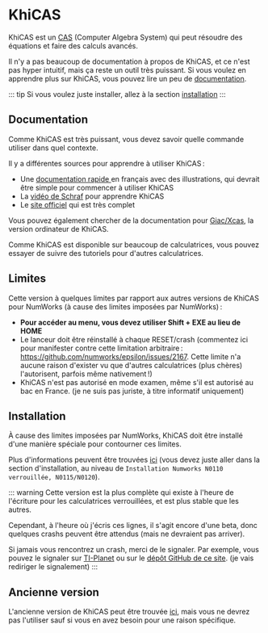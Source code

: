 # KhiCAS

KhiCAS est un [CAS](https://en.wikipedia.org/wiki/Computer_algebra_system)
(Computer Algebra System) qui peut résoudre des équations et faire des calculs
avancés.

Il n'y a pas beaucoup de documentation à propos de KhiCAS, et ce n'est pas hyper
intuitif, mais ça reste un outil très puissant. Si vous voulez en apprendre plus
sur KhiCAS, vous pouvez lire un peu de [documentation](#documentation).

::: tip
Si vous voulez juste installer, allez à la section [installation](#installation)
:::

## Documentation

Comme KhiCAS est très puissant, vous devez savoir quelle commande utiliser dans
quel contexte.

Il y a différentes sources pour apprendre à utiliser KhiCAS :

- Une [documentation rapide ](https://github.com/Yaya-Cout/KhiCAS_guide/blob/626b9786ff19504152628cfa42447c87ab73f648/KhiCAS_guide.pdf)
  en français avec des illustrations, qui devrait être simple pour commencer à
  utiliser KhiCAS
- La [vidéo de Schraf](https://www.youtube.com/watch?v=wykeOAVYMFI) pour
  apprendre KhiCAS
- Le [site officiel](https://www-fourier.univ-grenoble-alpes.fr/~parisse/numworks/khicasnw.html)
  qui est très complet

Vous pouvez également chercher de la documentation pour
[Giac/Xcas](https://xcas.univ-grenoble-alpes.fr/), la version ordinateur de
KhiCAS.

Comme KhiCAS est disponible sur beaucoup de calculatrices, vous pouvez essayer
de suivre des tutoriels pour d'autres calculatrices.

## Limites

Cette version à quelques limites par rapport aux autres versions de KhiCAS pour
NumWorks (à cause des limites imposées par NumWorks) :

- **Pour accéder au menu, vous devez utiliser Shift + EXE au lieu de HOME**
- Le lanceur doit être réinstallé à chaque RESET/crash (commentez ici pour
  manifester contre cette limitation arbitraire :
  <https://github.com/numworks/epsilon/issues/2167>. Cette limite n'a aucune
  raison d'exister vu que d'autres calculatrices (plus chères) l'autorisent,
  parfois même nativement !)
- KhiCAS n'est pas autorisé en mode examen, même s'il est autorisé au bac en
  France. (je ne suis pas juriste, à titre informatif uniquement)

## Installation

À cause des limites imposées par NumWorks, KhiCAS doit être installé d'une
manière spéciale pour contourner ces limites.

Plus d'informations peuvent être trouvées [ici](https://xcas.univ-grenoble-alpes.fr/nw/nws.html)
(vous devez juste aller dans la section d'installation, au niveau de
`Installation Numworks N0110 verrouillée, N0115/N0120`).

::: warning
Cette version est la plus complète qui existe à l'heure de l'écriture pour les
calculatrices verrouillées, et est plus stable que les autres.

Cependant, à l'heure où j'écris ces lignes, il s'agit encore d'une beta, donc
quelques crashs peuvent être attendus (mais ne devraient pas arriver).

Si jamais vous rencontrez un crash, merci de le signaler. Par exemple, vous
pouvez le signaler sur
[TI-Planet](https://tiplanet.org/forum/viewtopic.php?t=26601) ou sur le
[dépôt GitHub de ce site](https://github.com/Yaya-Cout/Nwagyu/issues). (je vais
rediriger le signalement)
:::

## Ancienne version

L'ancienne version de KhiCAS peut être trouvée [ici](./legacy/khicas.md), mais
vous ne devrez pas l'utiliser sauf si vous en avez besoin pour une raison
spécifique.
